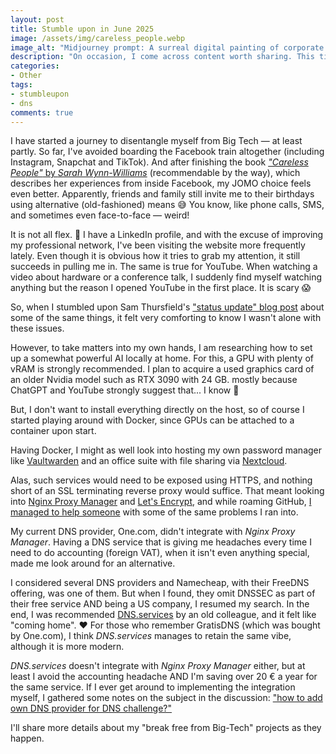 ```yaml
---
layout: post
title: Stumble upon in June 2025
image: /assets/img/careless_people.webp
image_alt: "Midjourney prompt: A surreal digital painting of corporate executives laughing in a crumbling glass tower, blindfolded and indifferent, surrounded by a chaotic world of protest signs, burning data, and broken smartphones high contrast, moody lighting, dystopian tech aesthetic, cinematic realism, muted color palette. (Prompt suggested by ChatGPT based on a longer description)"
description: "On occasion, I come across content worth sharing. This time: A book about Facebook, a blog post about Big Tech & AI and a Danish DNS provider DNS.services."
categories:
- Other
tags:
- stumbleupon
- dns
comments: true
---
```


I have started a journey to disentangle myself from Big Tech — at least partly.
So far, I've avoided boarding the Facebook train altogether (including Instagram, Snapchat and TikTok).
And after finishing the book [*"Careless People"* by *Sarah Wynn-Williams*][6] (recommendable by the way),
which describes her experiences from inside Facebook,
my JOMO choice feels even better.
Apparently, friends and family still invite me to their birthdays using alternative (old-fashioned) means 😅
You know, like phone calls, SMS, and sometimes even face-to-face — weird!

It is not all flex. 💪
I have a LinkedIn profile, and with the excuse of improving my professional network,
I've been visiting the website more frequently lately.
Even though it is obvious how it tries to grab my attention, it still succeeds in pulling me in.
The same is true for YouTube. When watching a video about hardware or a conference talk,
I suddenly find myself watching anything but the reason I opened YouTube in the first place.
It is scary 😱

So, when I stumbled upon Sam Thursfield's ["status update" blog post][1]
about some of the same things,
it felt very comforting to know I wasn't alone with these issues.

However, to take matters into my own hands,
I am researching how to set up a somewhat powerful AI locally at home.
For this, a GPU with plenty of vRAM is strongly recommended.
I plan to acquire a used graphics card of an older Nvidia model such as RTX 3090 with 24 GB.
mostly because ChatGPT and YouTube strongly suggest that... I know 🤣

But, I don't want to install everything directly on the host,
so of course I started playing around with Docker,
since GPUs can be attached to a container upon start.

Having Docker, I might as well look into hosting my own password manager like [Vaultwarden][2]
and an office suite with file sharing via [Nextcloud][3].

Alas, such services would need to be exposed using HTTPS,
and nothing short of an SSL terminating reverse proxy would suffice.
That meant looking into [Nginx Proxy Manager][8] and [Let's Encrypt][9],
and while roaming GitHub,
[I managed to help someone][5] with some of the same problems I ran into.

My current DNS provider, One.com, didn't integrate with *Nginx Proxy Manager*.
Having a DNS service that is giving me headaches every time I need to do accounting (foreign VAT),
when it isn't even anything special, made me look around for an alternative.

I considered several DNS providers and Namecheap, with their FreeDNS offering, was one of them.
But when I found, they omit DNSSEC as part of their free service AND being a US company, I resumed my search.
In the end, I was recommended [DNS.services][4] by an old colleague, and it felt like "coming home". ♥️
For those who remember GratisDNS (which was bought by One.com),
I think *DNS.services* manages to retain the same vibe, although it is more modern.

*DNS.services* doesn't integrate with *Nginx Proxy Manager* either,
but at least I avoid the accounting headache AND I'm saving over 20 € a year for the same service.
If I ever get around to implementing the integration myself,
I gathered some notes on the subject in the discussion:
["how to add own DNS provider for DNS challenge?"][7]

I'll share more details about my "break free from Big-Tech" projects as they happen.

[1]: https://samthursfield.wordpress.com/2025/06/15/status-update-15-06-2025/
[2]: https://www.vaultwarden.ca/
[3]: https://nextcloud.com/
[4]: https://dns.services/
[5]: https://github.com/NginxProxyManager/nginx-proxy-manager/discussions/4375
[6]: https://en.wikipedia.org/wiki/Careless_People
[7]: https://github.com/NginxProxyManager/nginx-proxy-manager/discussions/4565
[8]: https://github.com/NginxProxyManager/nginx-proxy-manager
[9]: https://letsencrypt.org/
